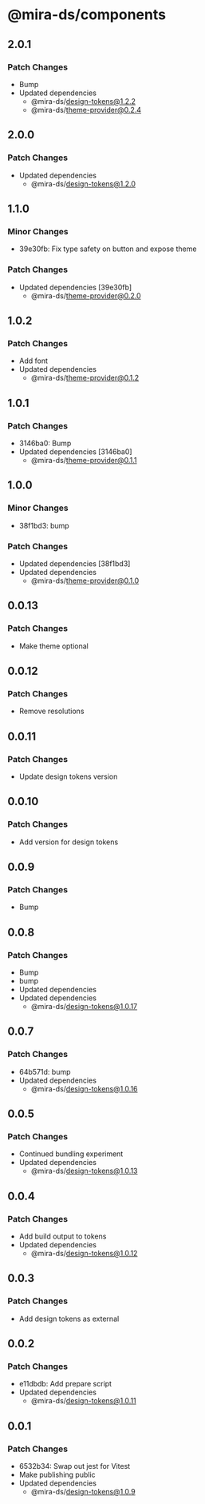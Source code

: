 # @mira-ds/components

## 2.0.1

### Patch Changes

- Bump
- Updated dependencies
  - @mira-ds/design-tokens@1.2.2
  - @mira-ds/theme-provider@0.2.4

## 2.0.0

### Patch Changes

- Updated dependencies
  - @mira-ds/design-tokens@1.2.0

## 1.1.0

### Minor Changes

- 39e30fb: Fix type safety on button and expose theme

### Patch Changes

- Updated dependencies [39e30fb]
  - @mira-ds/theme-provider@0.2.0

## 1.0.2

### Patch Changes

- Add font
- Updated dependencies
  - @mira-ds/theme-provider@0.1.2

## 1.0.1

### Patch Changes

- 3146ba0: Bump
- Updated dependencies [3146ba0]
  - @mira-ds/theme-provider@0.1.1

## 1.0.0

### Minor Changes

- 38f1bd3: bump

### Patch Changes

- Updated dependencies [38f1bd3]
- Updated dependencies
  - @mira-ds/theme-provider@0.1.0

## 0.0.13

### Patch Changes

- Make theme optional

## 0.0.12

### Patch Changes

- Remove resolutions

## 0.0.11

### Patch Changes

- Update design tokens version

## 0.0.10

### Patch Changes

- Add version for design tokens

## 0.0.9

### Patch Changes

- Bump

## 0.0.8

### Patch Changes

- Bump
- bump
- Updated dependencies
- Updated dependencies
  - @mira-ds/design-tokens@1.0.17

## 0.0.7

### Patch Changes

- 64b571d: bump
- Updated dependencies
  - @mira-ds/design-tokens@1.0.16

## 0.0.5

### Patch Changes

- Continued bundling experiment
- Updated dependencies
  - @mira-ds/design-tokens@1.0.13

## 0.0.4

### Patch Changes

- Add build output to tokens
- Updated dependencies
  - @mira-ds/design-tokens@1.0.12

## 0.0.3

### Patch Changes

- Add design tokens as external

## 0.0.2

### Patch Changes

- e11dbdb: Add prepare script
- Updated dependencies
  - @mira-ds/design-tokens@1.0.11

## 0.0.1

### Patch Changes

- 6532b34: Swap out jest for Vitest
- Make publishing public
- Updated dependencies
  - @mira-ds/design-tokens@1.0.9

